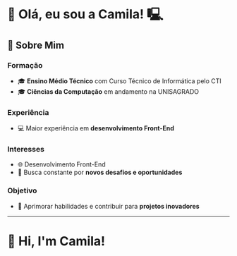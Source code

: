 <!--# Hi, welcome! 
### I'm a Front-end developer-->
# 👋 Olá, eu sou a Camila! 🖳
<!--
[![LinkedIn](https://img.shields.io/badge/LinkedIn-000?style=for-the-badge&logo=linkedin&logoColor=white)](https://www.linkedin.com/in/seu-perfil-linkedin)
[![GitHub](https://img.shields.io/badge/GitHub-000?style=for-the-badge&logo=github&logoColor=white)](https://github.com/seu-usuario-github)
[![Portfolio](https://img.shields.io/badge/Portfolio-000?style=for-the-badge&logo=internet-explorer&logoColor=white)](https://seu-portfolio.com)
-->
## 🚀 Sobre Mim

### Formação
- 🎓 **Ensino Médio Técnico** com Curso Técnico de Informática pelo CTI
- 🎓 **Ciências da Computação** em andamento na UNISAGRADO

### Experiência
- 💻 Maior experiência em **desenvolvimento Front-End**

### Interesses
- 🌐 Desenvolvimento Front-End
- 🚀 Busca constante por **novos desafios e oportunidades**

### Objetivo
- 🎯 Aprimorar habilidades e contribuir para **projetos inovadores**

---

# 👋 Hi, I'm Camila!
<!--
[![LinkedIn](https://img.shields.io/badge/LinkedIn-000?style=for-the-badge&logo=linkedin&logoColor=white)](https://www.linkedin.com/in/your-linkedin-profile)
[![GitHub](https://img.shields.io/badge/GitHub-000?style=for-the-badge&logo=github&logoColor=white)](https://github.com/your-github-username)
[![Portfolio](https://img.shields.io/badge/Portfolio-000?style=for-the-badge&logo=internet-explorer&logoColor=white)](https://your-portfolio.com)

## 🚀 About Me

### Education
- 🎓 **High School** with a Technical Course in Computer Science from CTI
- 🎓 **Computer Science** in progress at UNISAGRADO

### Experience
- 💻 Extensive experience in **Front-End development**

### Interests
- 🌐 Front-End development
- 🚀 Continuously seeking **new challenges and opportunities**

### Goal
- 🎯 Improve skills and contribute to **innovative projects**

---

## 📈 GitHub Stats

![Your GitHub stats](https://github-readme-stats.vercel.app/api?username=your-github-username&show_icons=true&theme=radical)
![Top Langs](https://github-readme-stats.vercel.app/api/top-langs/?username=your-github-username&layout=compact&theme=radical)

---

## 🛠️ Tecnologias & Ferramentas | Technologies & Tools

![HTML5](https://img.shields.io/badge/-HTML5-000?style=for-the-badge&logo=html5)
![CSS3](https://img.shields.io/badge/-CSS3-000?style=for-the-badge&logo=css3)
![JavaScript](https://img.shields.io/badge/-JavaScript-000?style=for-the-badge&logo=javascript)
![React](https://img.shields.io/badge/-React-000?style=for-the-badge&logo=react)
![Node.js](https://img.shields.io/badge/-Node.js-000?style=for-the-badge&logo=node.js)
![Git](https://img.shields.io/badge/-Git-000?style=for-the-badge&logo=git)
![VS Code](https://img.shields.io/badge/-VS%20Code-000?style=for-the-badge&logo=visual-studio-code)

---

## 🌟 Projetos em Destaque | Featured Projects

- [Projeto 1](https://github.com/your-github-username/projeto-1): Descrição breve do projeto 1
- [Projeto 2](https://github.com/your-github-username/projeto-2): Descrição breve do projeto 2
- [Projeto 3](https://github.com/your-github-username/projeto-3): Descrição breve do projeto 3

---

![Visitor Badge](https://visitor-badge.laobi.icu/badge?page_id=your-github-username.your-github-username)
-->


<!---
- 🔭 I’m currently working on ...
- 🌱 I’m currently learning ...
- 👯 I’m looking to collaborate on ...
- 🤔 I’m looking for help with ...
- 💬 Ask me about ...
- 📫 How to reach me: ...
- 😄 Pronouns: ...
- ⚡ Fun fact: ...
-->


